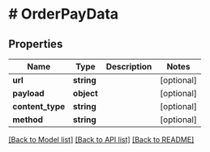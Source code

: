 # # OrderPayData

## Properties

Name | Type | Description | Notes
------------ | ------------- | ------------- | -------------
**url** | **string** |  | [optional]
**payload** | **object** |  | [optional]
**content_type** | **string** |  | [optional]
**method** | **string** |  | [optional]

[[Back to Model list]](../../README.md#models) [[Back to API list]](../../README.md#endpoints) [[Back to README]](../../README.md)

